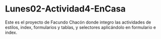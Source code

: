 # Lunes02-Actividad4-EnCasa
Este es el proyecto de Facundo Chacón donde integro las actividades de estilos, index, formularios y tablas, y selectores aplicándolo en formulario e index.

